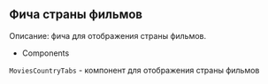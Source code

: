 ## Фича страны фильмов

Описание: фича для отображения страны фильмов.

- Components

`MoviesCountryTabs` - компонент для отображения страны фильмов
